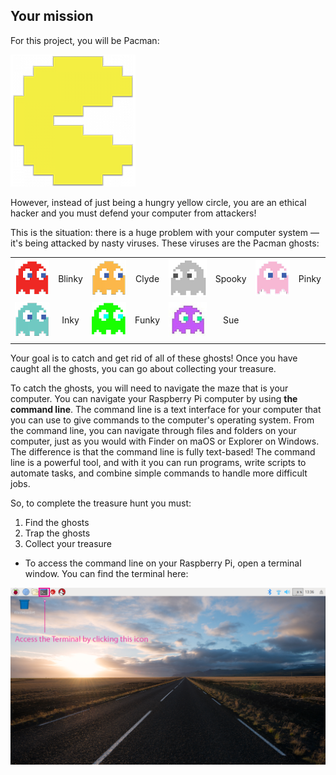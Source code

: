 ## Your mission

For this project, you will be Pacman:

![Pacman Image](images/pacmancharacter.png)

However, instead of just being a hungry yellow circle, you are an ethical hacker and you must defend your computer from attackers!

This is the situation: there is a huge problem with your computer system — it's being attacked by nasty viruses. These viruses are the Pacman ghosts:

|                                              |           |                                              |           |                                              |           |                                              |           |
| :------------------------------------------: | :-------: | :------------------------------------------: | :-------: | :------------------------------------------: | :-------: | :------------------------------------------: | :-------: |
| ![Blinky Ghost](images/ghostblinky.png)      | Blinky    | ![Clyde Ghost](images/ghostclyde.png)        | Clyde     | ![Spooky Ghost](images/ghostspooky.png)      | Spooky    | ![Pinky Ghost](images/ghostpinky.png)        | Pinky     |
| ![Inky Ghost](images/ghostinky.png)          | Inky      | ![Funky Ghost](images/ghostfunky.png)        | Funky     | ![Sue Ghost](images/ghostsue.jpg)            | Sue       |
|                                              |

Your goal is to catch and get rid of all of these ghosts! Once you have caught all the ghosts, you can go about collecting your treasure.

To catch the ghosts, you will need to navigate the maze that is your computer. You can navigate your Raspberry Pi computer by using **the command line**. The command line is a text interface for your computer that you can use to give commands to the computer's operating system. From the command line, you can navigate through files and folders on your computer, just as you would with Finder on maOS or Explorer on Windows. The difference is that the command line is fully text-based! The command line is a powerful tool, and with it you can run programs, write scripts to automate tasks, and combine simple commands to handle more difficult jobs.

So, to complete the treasure hunt you must:

1. Find the ghosts
1. Trap the ghosts
1. Collect your treasure

+ To access the command line on your Raspberry Pi, open a terminal window. You can find the terminal here:

![Find Terminal](images/findterminal.png)
